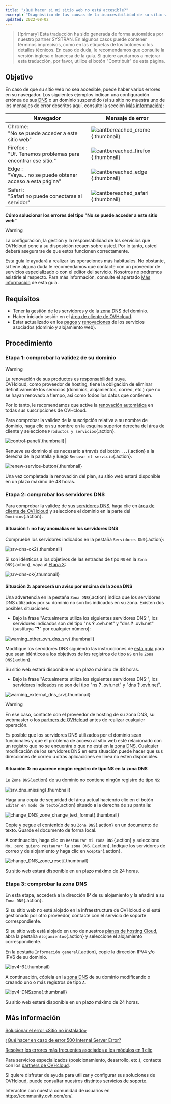 ```yaml
---
title: "¿Qué hacer si mi sitio web no está accesible?"
excerpt: "Diagnóstico de las causas de la inaccesibilidad de su sitio web"
updated: 2022-08-02
---
```


> [!primary]
> Esta traducción ha sido generada de forma automática por nuestro partner SYSTRAN. En algunos casos puede contener términos imprecisos, como en las etiquetas de los botones o los detalles técnicos. En caso de duda, le recomendamos que consulte la versión inglesa o francesa de la guía. Si quiere ayudarnos a mejorar esta traducción, por favor, utilice el botón "Contribuir" de esta página.
>

## Objetivo

En caso de que su sitio web no sea accesible, puede haber varios errores en su navegador. Los siguientes ejemplos indican una configuración errónea de sus [DNS](/pages/web_cloud/domains/dns_server_general_information#entender-el-concepto-de-dns) o un dominio suspendido (si su sitio no muestra uno de los mensajes de error descritos aquí, consulte la sección [Más información](#gofurther)):

|Navegador|Mensaje de error|
|-|---|
|Chrome:<br>"No se puede acceder a este sitio web"|![cantbereached_crome](images/cantbereached_chrome.png){.thumbnail}|
|Firefox :<br>"Uf. Tenemos problemas para encontrar ese sitio."|![cantbereached_firefox](images/cantbereached_firefox.png){.thumbnail}|
|Edge :<br>"Vaya… no se puede obtener acceso a esta página"|![cantbereached_edge](images/cantbereached_edge.png){.thumbnail}|
|Safari :<br>"Safari no puede conectarse al servidor"|![cantbereached_safari](images/cantbereached_safari.png){.thumbnail}|

**Cómo solucionar los errores del tipo "No se puede acceder a este sitio web"**

> [!warning]
>
> La configuración, la gestión y la responsabilidad de los servicios que OVHcloud pone a su disposición recaen sobre usted. Por lo tanto, usted deberá asegurarse de que estos funcionen correctamente.
>
> Esta guía le ayudará a realizar las operaciones más habituales. No obstante, si tiene alguna duda le recomendamos que contacte con un proveedor de servicios especializado o con el editor del servicio. Nosotros no podremos asistirle al respecto. Para más información, consulte el apartado [Más información](#gofurther) de esta guía.
>

## Requisitos

- Tener la gestión de los servidores y de la [zona DNS](/pages/web_cloud/domains/dns_zone_edit#entender-el-concepto-de-dns) del dominio.
- Haber iniciado sesión en el [área de cliente de OVHcloud](https://ca.ovh.com/auth/?action=gotomanager&from=https://www.ovh.com/world/&ovhSubsidiary=ws).
- Estar actualizado en los [pagos](/pages/account_and_service_management/managing_billing_payments_and_services/invoice_management#pay-bills) y [renovaciones](/pages/account_and_service_management/managing_billing_payments_and_services/how_to_use_automatic_renewal#renewal-management) de los servicios asociados (dominio y alojamiento web).

## Procedimiento

### Etapa 1: comprobar la validez de su dominio

> [!warning]
>
> La renovación de sus productos es responsabilidad suya.<br>
> OVHcloud, como proveedor de hosting, tiene la obligación de eliminar definitivamente los servicios (dominios, alojamientos, correo, etc.) que no se hayan renovado a tiempo, así como todos los datos que contienen.
>
> Por lo tanto, le recomendamos que active la [renovación automática](/pages/account_and_service_management/managing_billing_payments_and_services/how_to_use_automatic_renewal#procedimiento) en todas sus suscripciones de OVHcloud.
>

Para comprobar la validez de la suscripción relativa a su nombre de dominio, haga clic en su nombre en la esquina superior derecha del área de cliente y seleccione `Productos y servicios`{.action}.

![control-panel](images/control-panel.png){.thumbnail}|

Renueve su dominio si es necesario a través del botón `...`{.action} a la derecha de la pantalla y luego `Renovar el servicio`{.action}.

![renew-service-button](images/renew-service-button.png){.thumbnail}

Una vez completada la renovación del plan, su sitio web estará disponible en un plazo máximo de 48 horas.

### Etapa 2: comprobar los servidores DNS

Para comprobar la validez de sus [servidores DNS](/pages/web_cloud/domains/dns_server_general_information), haga clic en [área de cliente de OVHcloud](https://ca.ovh.com/auth/?action=gotomanager&from=https://www.ovh.com/world/&ovhSubsidiary=ws) y seleccione el dominio en la parte del `Dominios`{.action}.

#### Situación 1: no hay anomalías en los servidores DNS

Compruebe los servidores indicados en la pestaña `Servidores DNS`{.action}:

![srv-dns-ok2](images/srv-dns-ok2.png){.thumbnail}

Si son idénticos a los objetivos de las entradas de tipo `NS` en la `Zona DNS`{.action}, vaya al [Etapa 3](#step3):

![srv-dns-ok](images/srv-dns-ok.png){.thumbnail}

#### Situación 2: aparecerá un aviso por encima de la zona DNS

Una advertencia en la pestaña `Zona DNS`{.action} indica que los servidores DNS utilizados por su dominio no son los indicados en su zona. Existen dos posibles situaciones:

- Bajo la frase "Actualmente utiliza los siguientes servidores DNS:", los servidores indicados son del tipo "ns **?** .ovh.net" y "dns **?** .ovh.net" (sustituya "**?**" por cualquier número):

![warning_other_ovh_dns_srv](images/warning_other_ovh_dns_srv.png){.thumbnail}

Modifique los servidores DNS siguiendo las instrucciones de [esta guía](/pages/web_cloud/domains/dns_server_general_information#cambiar-los-servidores-dns) para que sean idénticos a los objetivos de los registros de tipo `NS` en la `Zona DNS`{.action}.

Su sitio web estará disponible en un plazo máximo de 48 horas.

- Bajo la frase "Actualmente utiliza los siguientes servidores DNS:", los servidores indicados no son del tipo "ns **?** .ovh.net" y "dns **?** .ovh.net".

![warning_external_dns_srv](images/warning_external_dns_srv.png){.thumbnail}

> [!warning]
>
> En ese caso, contacte con el proveedor de hosting de su zona DNS, su webmaster o los [partners de OVHcloud](https://partner.ovhcloud.com/es/directory/) antes de realizar cualquier operación.
>
> Es posible que los servidores DNS utilizados por el dominio sean funcionales y que el problema de acceso al sitio web esté relacionado con un registro que no se encuentra o que no está en la [zona DNS](/pages/web_cloud/domains/dns_zone_edit#entender-el-concepto-de-dns). Cualquier modificación de los servidores DNS en esta situación puede hacer que sus direcciones de correo u otras aplicaciones en línea no estén disponibles.
>

#### Situación 3: no aparece ningún registro de tipo NS en la zona DNS

La `Zona DNS`{.action} de su dominio no contiene ningún registro de tipo `NS`:

![srv_dns_missing](images/srv_dns_missing.png){.thumbnail}

Haga una copia de seguridad del área actual haciendo clic en el botón `Editar en modo de texto`{.action} situado a la derecha de su pantalla:

![change_DNS_zone_change_text_format](images/change_DNS_zone_change_text_format.png){.thumbnail}

Copie y pegue el contenido de su `Zona DNS`{.action} en un documento de texto. Guarde el documento de forma local.

A continuación, haga clic en `Restaurar mi zona DNS`{.action} y seleccione `No, pero quiero restaurar la zona DNS.`{.action}. Indique los servidores de correo y de alojamiento y haga clic en `Aceptar`{.action}.

![change_DNS_zone_reset](images/change_DNS_zone_reset.png){.thumbnail}

Su sitio web estará disponible en un plazo máximo de 24 horas.

### Etapa 3: comprobar la zona DNS <a name="step3"></a>

En esta etapa, accederá a la dirección IP de su alojamiento y la añadirá a su `Zona DNS`{.action}.

Si su sitio web no está alojado en la infraestructura de OVHcloud o si está gestionado por otro proveedor, contacte con el servicio de soporte correspondiente.

Si su sitio web está alojado en uno de nuestros [planes de hosting Cloud](https://www.ovhcloud.com/es/web-hosting/), abra la pestaña `Alojamientos`{.action} y seleccione el alojamiento correspondiente.

En la pestaña `Información general`{.action}, copie la dirección IPV4 y/o IPV6 de su dominio.

![ipv4-6](images/ipv4-6.png){.thumbnail}

A continuación, cópiela en la [zona DNS](/pages/web_cloud/domains/dns_zone_edit#editar-la-zona-dns-de-ovhcloud-de-su-dominio) de su dominio modificando o creando uno o más registros de tipo `A`.

![ipv4-DNSzone](images/ipv4-DNSzone.png){.thumbnail}

Su sitio web estará disponible en un plazo máximo de 24 horas.

## Más información <a name="gofurther"></a>

[Solucionar el error «Sitio no instalado»](/pages/web_cloud/web_hosting/multisites_website_not_installed)

[¿Qué hacer en caso de error 500 Internal Server Error?](/pages/web_cloud/web_hosting/diagnostic_fix_500_internal_server_error)

[Resolver los errores más frecuentes asociados a los módulos en 1 clic](/pages/web_cloud/web_hosting/diagnostic_errors_module1clic)

Para servicios especializados (posicionamiento, desarrollo, etc.), contacte con los [partners de OVHcloud](https://partner.ovhcloud.com/es/directory/).

Si quiere disfrutar de ayuda para utilizar y configurar sus soluciones de OVHcloud, puede consultar nuestros distintos [servicios de soporte](https://www.ovhcloud.com/es/support-levels/).

Interactúe con nuestra comunidad de usuarios en <https://community.ovh.com/en/>.